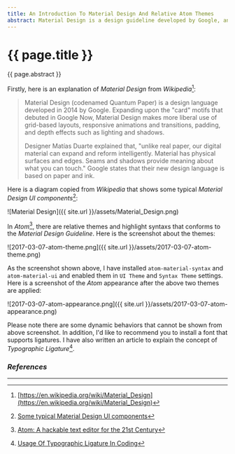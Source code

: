 ```yaml
---
title: An Introduction To Material Design And Relative Atom Themes
abstract: Material Design is a design guideline developed by Google, and in Atom there are relative themes using the guideline. In this article, I'd like to give you a brief introduction on the guideline and the relative Atom themes.
---
```


# {{ page.title }}

{{ page.abstract }}

Firstly, here is an explanation of _Material Design_ from _Wikipedia_[^wiki]:

[^wiki]: [https://en.wikipedia.org/wiki/Material_Design](https://en.wikipedia.org/wiki/Material_Design)

> Material Design (codenamed Quantum Paper) is a design language developed in 2014 by Google. Expanding upon the "card" motifs that debuted in Google Now, Material Design makes more liberal use of grid-based layouts, responsive animations and transitions, padding, and depth effects such as lighting and shadows.
>
> Designer Matías Duarte explained that, "unlike real paper, our digital material can expand and reform intelligently. Material has physical surfaces and edges. Seams and shadows provide meaning about what you can touch." Google states that their new design language is based on paper and ink.

Here is a diagram copied from _Wikipedia_ that shows some typical _Material Design UI components_[^ui]:

[^ui]: [Some typical Material Design UI components](https://en.wikipedia.org/wiki/Material_Design#/media/File:Material_Design.svg)

![Material Design]({{ site.url }}/assets/Material_Design.png)

In _Atom_[^atom], there are relative themes and highlight syntaxs that conforms to the _Material Design Guideline_. Here is the screenshot about the themes:

[^atom]: [Atom: A hackable text editor for the 21st Century](https://atom.io/)

![2017-03-07-atom-theme.png]({{ site.url }}/assets/2017-03-07-atom-theme.png)

As the screenshot shown above, I have installed `atom-material-syntax` and `atom-material-ui` and enabled them in `UI Theme` and `Syntax Theme` settings. Here is a screenshot of the _Atom_ appearance after the above two themes are applied:

![2017-03-07-atom-appearance.png]({{ site.url }}/assets/2017-03-07-atom-appearance.png)

Please note there are some dynamic behaviors that cannot be shown from above screenshot. In addition, I'd like to recommend you to install a font that supports ligatures. I have also written an article to explain the concept of _Typographic Ligature_[^ligatures].

[^ligatures]: [Usage Of Typographic Ligature In Coding](http://weinan.io/2017/03/07/using-font-ligatures-in-daily-coding.html)

### _References_

---
